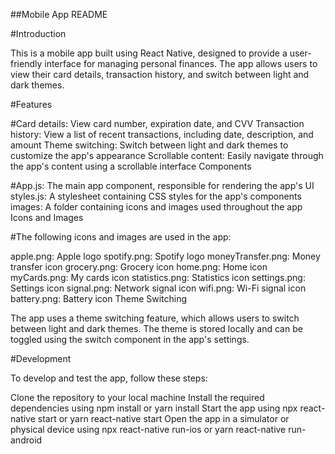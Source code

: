 ##Mobile App README

#Introduction

This is a mobile app built using React Native, designed to provide a user-friendly interface for managing personal finances. The app allows users to view their card details, transaction history, and switch between light and dark themes.

#Features

#Card details: 
View card number, expiration date, and CVV
Transaction history: View a list of recent transactions, including date, description, and amount
Theme switching: Switch between light and dark themes to customize the app's appearance
Scrollable content: Easily navigate through the app's content using a scrollable interface
Components

#App.js: 
The main app component, responsible for rendering the app's UI
styles.js: A stylesheet containing CSS styles for the app's components
images: A folder containing icons and images used throughout the app
Icons and Images

#The following icons and images are used in the app:

apple.png: Apple logo
spotify.png: Spotify logo
moneyTransfer.png: Money transfer icon
grocery.png: Grocery icon
home.png: Home icon
myCards.png: My cards icon
statistics.png: Statistics icon
settings.png: Settings icon
signal.png: Network signal icon
wifi.png: Wi-Fi signal icon
battery.png: Battery icon
Theme Switching

The app uses a theme switching feature, which allows users to switch between light and dark themes. The theme is stored locally and can be toggled using the switch component in the app's settings.

#Development

To develop and test the app, follow these steps:

Clone the repository to your local machine
Install the required dependencies using npm install or yarn install
Start the app using npx react-native start or yarn react-native start
Open the app in a simulator or physical device using npx react-native run-ios or yarn react-native run-android
